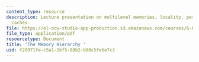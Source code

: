 ```yaml
---
content_type: resource
description: Lecture presentation on multilevel memories, locality, performance, and
  caches.
file: https://ol-ocw-studio-app-production.s3.amazonaws.com/courses/6-004-computation-structures-spring-2009/f28971fec5a11bf598b2b90c5fe6e7c3_MIT6_004s09_lec15.pdf
file_type: application/pdf
resourcetype: Document
title: 'The Memory Hierarchy '
uid: f28971fe-c5a1-1bf5-98b2-b90c5fe6e7c3
---
```

